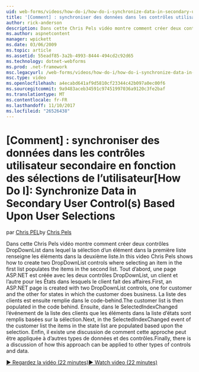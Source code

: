 ```yaml
---
uid: web-forms/videos/how-do-i/how-do-i-synchronize-data-in-secondary-user-controls-based-upon-user-selections
title: '[Comment] : synchroniser des données dans les contrôles utilisateur secondaire en fonction des sélections de l’utilisateur | Documents Microsoft'
author: rick-anderson
description: Dans cette Chris Pels vidéo montre comment créer deux contrôles DropDownList dans lequel la sélection d’un élément dans la première liste renseigne les éléments dans la deuxième liste. Premier...
ms.author: aspnetcontent
manager: wpickett
ms.date: 03/06/2009
ms.topic: article
ms.assetid: 55eadf85-3a2b-4993-8444-494cd2c92d65
ms.technology: dotnet-webforms
ms.prod: .net-framework
msc.legacyurl: /web-forms/videos/how-do-i/how-do-i-synchronize-data-in-secondary-user-controls-based-upon-user-selections
msc.type: video
ms.openlocfilehash: a4ecabd641af9d5810cf23344c42b097a0ec00f6
ms.sourcegitcommit: 9a9483aceb34591c97451997036a9120c3fe2baf
ms.translationtype: MT
ms.contentlocale: fr-FR
ms.lasthandoff: 11/10/2017
ms.locfileid: "26526438"
---
```

<a name="how-do-i-synchronize-data-in-secondary-user-controls-based-upon-user-selections"></a><span data-ttu-id="99fa4-104">[Comment] : synchroniser des données dans les contrôles utilisateur secondaire en fonction des sélections de l’utilisateur</span><span class="sxs-lookup"><span data-stu-id="99fa4-104">[How Do I]: Synchronize Data in Secondary User Control(s) Based Upon User Selections</span></span>
====================
<span data-ttu-id="99fa4-105">par [Chris PEL](https://twitter.com/chrispels)</span><span class="sxs-lookup"><span data-stu-id="99fa4-105">by [Chris Pels](https://twitter.com/chrispels)</span></span>

<span data-ttu-id="99fa4-106">Dans cette Chris Pels vidéo montre comment créer deux contrôles DropDownList dans lequel la sélection d’un élément dans la première liste renseigne les éléments dans la deuxième liste.</span><span class="sxs-lookup"><span data-stu-id="99fa4-106">In this video Chris Pels shows how to create two DropDownList controls where selecting an item in the first list populates the items in the second list.</span></span> <span data-ttu-id="99fa4-107">Tout d’abord, une page ASP.NET est créée avec les deux contrôles DropDownList, un client et l’autre pour les États dans lesquels le client fait des affaires.</span><span class="sxs-lookup"><span data-stu-id="99fa4-107">First, an ASP.NET page is created with two DropDownList controls, one for customer and the other for states in which the customer does business.</span></span> <span data-ttu-id="99fa4-108">La liste des clients est ensuite remplie dans le code-behind.</span><span class="sxs-lookup"><span data-stu-id="99fa4-108">The customer list is then populated in the code behind.</span></span> <span data-ttu-id="99fa4-109">Ensuite, dans le SelectedIndexChanged l’événement de la liste des clients que les éléments dans la liste d’états sont remplis basées sur la sélection.</span><span class="sxs-lookup"><span data-stu-id="99fa4-109">Next, in the SelectedIndexChanged event of the customer list the items in the state list are populated based upon the selection.</span></span> <span data-ttu-id="99fa4-110">Enfin, il existe une discussion de comment cette approche peut être appliquée à d’autres types de données et des contrôles.</span><span class="sxs-lookup"><span data-stu-id="99fa4-110">Finally, there is a discussion of how this approach can be applied to other types of controls and data.</span></span>

[<span data-ttu-id="99fa4-111">&#9654; Regardez la vidéo (22 minutes)</span><span class="sxs-lookup"><span data-stu-id="99fa4-111">&#9654; Watch video (22 minutes)</span></span>](https://channel9.msdn.com/Blogs/ASP-NET-Site-Videos/how-do-i-synchronize-data-in-secondary-user-controls-based-upon-user-selections)
